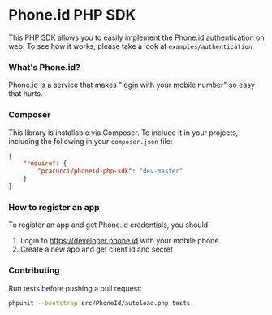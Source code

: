 # Phone.id PHP SDK

This PHP SDK allows you to easily implement the Phone.id authentication on web. To see how it works, please take a look at `examples/authentication`.


### What's Phone.id?

Phone.id is a service that makes "login with your mobile number" so easy that hurts.


### Composer

This library is installable via Composer. To include it in your projects, including the following in your `composer.json` file:

``` json
{
    "require": {
        "pracucci/phoneid-php-sdk": "dev-master"
    }
}
```


### How to register an app

To register an app and get Phone.id credentials, you should:

1. Login to https://developer.phone.id with your mobile phone
2. Create a new app and get client id and secret


### Contributing

Run tests before pushing a pull request:

``` bash
phpunit --bootstrap src/PhoneId/autoload.php tests
```
